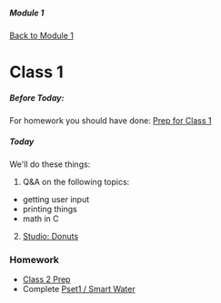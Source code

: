 ##### Module 1 
[Back to Module 1](../..)
# Class 1

##### Before Today:
For homework you should have done: [Prep for Class 1](../class1-prep)

##### Today
We'll do these things:

1. Q&A on the following topics:
  * getting user input
  * printing things
  * math in C
2. [Studio: Donuts](../studios/donuts)

### Homework

* [Class 2 Prep](../class2-prep)
* Complete <a href="http://cdn.cs50.net/2015/fall/psets/1/pset1/pset1.html#smart_water" target="_blank">Pset1 / Smart Water</a>
